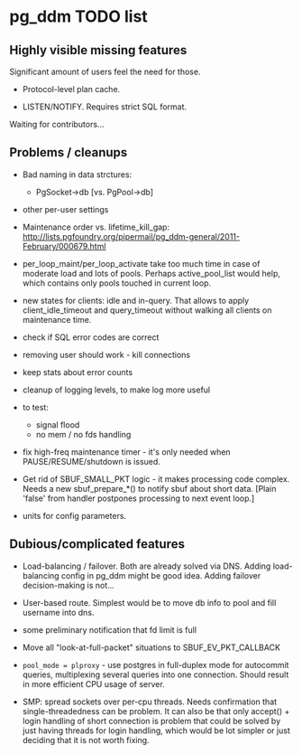 pg_ddm TODO list
===================

Highly visible missing features
-------------------------------

Significant amount of users feel the need for those.

* Protocol-level plan cache.

* LISTEN/NOTIFY.  Requires strict SQL format.

Waiting for contributors...

Problems / cleanups
-------------------

* Bad naming in data strctures:

  * PgSocket->db [vs. PgPool->db]

* other per-user settings

* Maintenance order vs. lifetime_kill_gap:
  <http://lists.pgfoundry.org/pipermail/pg_ddm-general/2011-February/000679.html>

* per_loop_maint/per_loop_activate take too much time in case
  of moderate load and lots of pools.  Perhaps active_pool_list
  would help, which contains only pools touched in current loop.

* new states for clients: idle and in-query.  That allows to apply
  client_idle_timeout and query_timeout without walking all clients
  on maintenance time.

* check if SQL error codes are correct

* removing user should work - kill connections

* keep stats about error counts

* cleanup of logging levels, to make log more useful

* to test:

  - signal flood
  - no mem / no fds handling

* fix high-freq maintenance timer - it's only needed when
  PAUSE/RESUME/shutdown is issued.

* Get rid of SBUF_SMALL_PKT logic - it makes processing code complex.
  Needs a new sbuf_prepare_*() to notify sbuf about short data.
  [Plain 'false' from handler postpones processing to next event loop.]

* units for config parameters.

Dubious/complicated features
----------------------------

* Load-balancing / failover.  Both are already solved via DNS.
  Adding load-balancing config in pg_ddm might be good idea.
  Adding failover decision-making is not...

* User-based route.  Simplest would be to move db info to pool
  and fill username into dns.

* some preliminary notification that fd limit is full

* Move all "look-at-full-packet" situations to SBUF_EV_PKT_CALLBACK

* `pool_mode = plproxy` - use postgres in full-duplex mode for autocommit
  queries, multiplexing several queries into one connection.  Should result
  in more efficient CPU usage of server.

* SMP: spread sockets over per-cpu threads.  Needs confirmation that
  single-threadedness can be problem.  It can also be that only
  accept() + login handling of short connection is problem
  that could be solved by just having threads for login handling,
  which would be lot simpler or just deciding that it is not
  worth fixing.
